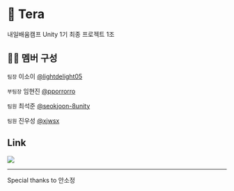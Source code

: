 # 🦈 Tera

내일배움캠프 Unity 1기 최종 프로젝트 1조

## 🧑‍💻 멤버 구성

`팀장` 이소이 [@lightdelight05](https://github.com/lightdelight05)

`부팀장` 임현진 [@pporrorro](https://github.com/pporrorro)

`팀원` 최석준 [@seokjoon-8unity](https://github.com/seokjoon-8unity)

`팀원` 진우성 [@xjwsx](https://github.com/xjwsx)

## Link

<a href="https://teamsparta.notion.site/TERA-4c2d279985d44ad8abea46b28c84a555"><img src="https://img.shields.io/badge/Notion-FFFFFF?style=flat-square&logo=notion&logoColor=black"/></a>

---

Special thanks to 안소정
